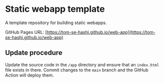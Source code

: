 # Static webapp template

A template repository for building static webapps.

GitHub Pages URL: [https://tom-se-hashi.github.io/web-app](https://tom-se-hashi.github.io/web-app)

## Update procedure

Update the source code in the `/app` directory and ensure that an `index.html` file exists in there. Commit changes to the `main` branch and the GitHub Action will deploy them.